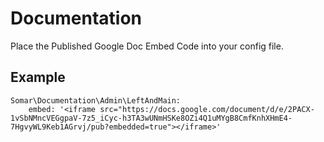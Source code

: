 # Documentation

Place the Published Google Doc Embed Code into your config file.

## Example

```
Somar\Documentation\Admin\LeftAndMain:
    embed: '<iframe src="https://docs.google.com/document/d/e/2PACX-1vSbNMncVEGgpaV-7z5_iCyc-h3TA3wUNmHSKe8OZi4Q1uMYgB8CmfKnhXHmE4-7HgvyWL9Keb1AGrvj/pub?embedded=true"></iframe>'
```
